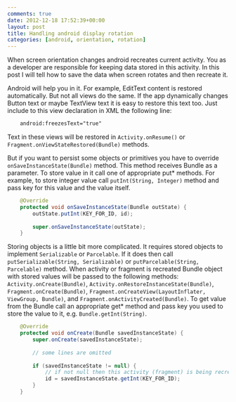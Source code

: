 ```yaml
---
comments: true
date: 2012-12-18 17:52:39+00:00
layout: post
title: Handling android display rotation
categories: [android, orientation, rotation]
---
```


When screen orientation changes android recreates current activity. You as a developer are responsible for keeping data stored in this activity. In this post I will tell how to save the data when screen rotates and then recreate it.

<!-- more -->

Android will help you in it. For example, EditText content is restored automatically. But not all views do the same. If the app dynamically changes Button text or maybe TextView text it is easy to restore this text too. Just include to this view declaration in XML the following line:

``` xml
    android:freezesText="true"
```

Text in these views will be restored in `Activity.onResume()` or `Fragment.onViewStateRestored(Bundle)` methods.

But if you want to persist some objects or primitives you have to override `onSaveInstanceState(Bundle)` method. This method receives Bundle as a parameter. To store value in it call one of appropriate put* methods. For example, to store integer value call `putInt(String, Integer)` method and pass key for this value and the value itself.

``` java
    @Override
    protected void onSaveInstanceState(Bundle outState) {
        outState.putInt(KEY_FOR_ID, id);
        
        super.onSaveInstanceState(outState);
    }
```

Storing objects is a little bit more complicated. It requires stored objects to implement `Serializable` or `Parcelable`. If it does then call `putSerializable(String, Serializable)` or `putParcelable(String, Parcelable)` method. When activity or fragment is recreated Bundle object with stored values will be passed to the following methods: `Activity.onCreate(Bundle)`, `Activity.onRestoreInstanceState(Bundle)`, `Fragment.onCreate(Bundle)`, `Fragment.onCreateView(LayoutInflater, ViewGroup, Bundle)`, and `Fragment.onActivityCreated(Bundle)`. To get value from the Bundle call an appropriate get* method and pass key you used to store the value to it, e.g. `Bundle.getInt(String)`.

``` java
    @Override
    protected void onCreate(Bundle savedInstanceState) {
        super.onCreate(savedInstanceState);
        
        // some lines are omitted
                
        if (savedInstanceState != null) {
            // if not null then this activity (fragment) is being recreated
            id = savedInstanceState.getInt(KEY_FOR_ID);
        }
    }
```